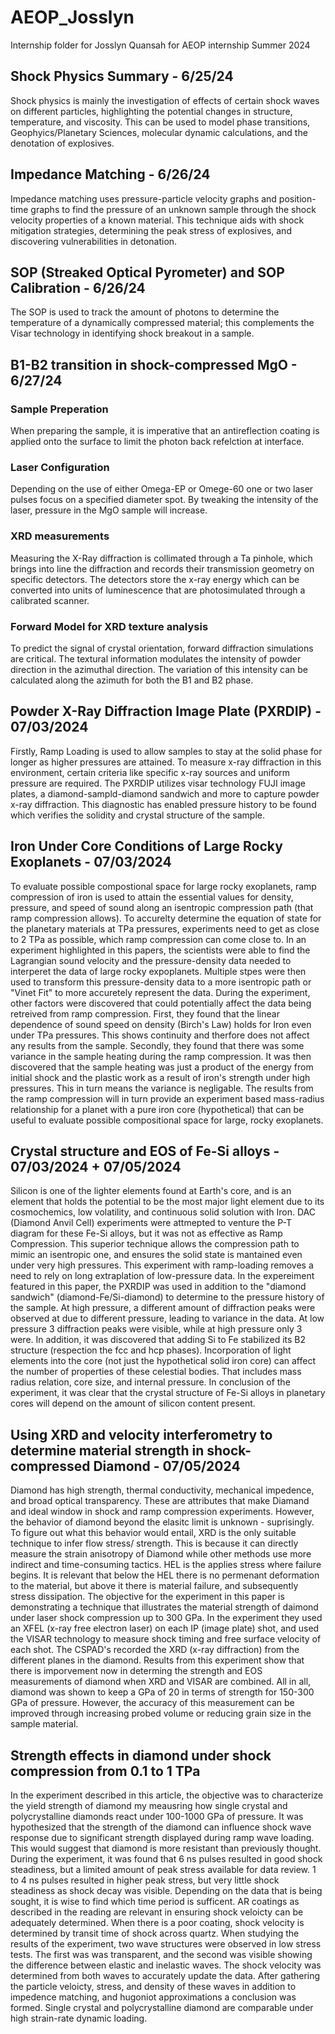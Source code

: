 # AEOP_Josslyn
Internship folder for Josslyn Quansah for AEOP internship Summer 2024
##  Shock Physics Summary - 6/25/24
  
Shock physics is mainly the investigation of effects of certain shock waves on different particles, highlighting the potential changes in structure, temperature, and viscosity. This can be used to model phase transitions, Geophyics/Planetary Sciences, molecular dynamic calculations, and the denotation of explosives. 

## Impedance Matching - 6/26/24
  
Impedance matching uses pressure-particle velocity graphs and position-time graphs to find the pressure of an unknown sample through the shock velocity properties of a known material. This technique aids with shock mitigation strategies, determining the peak stress of explosives, and discovering vulnerabilities in detonation.

## SOP (Streaked Optical Pyrometer) and SOP Calibration - 6/26/24
  
The SOP is used to track the amount of photons to determine the temperature of a dynamically compressed material; this complements the Visar technology in identifying shock breakout in a sample. 

## B1-B2 transition in shock-compressed MgO - 6/27/24

### Sample Preperation 
  
When preparing the sample, it is imperative that an antireflection coating is applied onto the surface to limit the photon back refelction at interface. 

### Laser Configuration
  
Depending on the use of either Omega-EP or Omege-60 one or two laser pulses focus on a specified diameter spot. By tweaking the intensity of the laser, pressure in the MgO sample will increase. 

### XRD measurements
  
Measuring the X-Ray diffraction is collimated through a Ta pinhole, which brings into line the diffraction and records their transmission geometry on specific detectors. The detectors store the x-ray energy which can be converted into units of luminescence that are photosimulated through a calibrated scanner. 

### Forward Model for XRD texture analysis
  
To predict the signal of crystal orientation, forward diffraction simulations are critical. The textural information modulates the intensity of powder direction in the azimuthal direction. The variation of this intensity can be calculated along the azimuth for both the B1 and B2 phase. 

## Powder X-Ray Diffraction Image Plate (PXRDIP) - 07/03/2024

Firstly, Ramp Loading is used to allow samples to stay at the solid phase for longer as higher pressures are attained. To measure x-ray diffraction in this environment, certain criteria like specific x-ray sources and uniform pressure are required. The PXRDIP utilizes visar technology FUJI image plates, a diamond-sampld-diamond sandwich and more to capture powder x-ray diffraction. This diagnostic has enabled pressure history to be found which verifies the solidity and crystal structure of the sample. 

## Iron Under Core Conditions of Large Rocky Exoplanets - 07/03/2024

To evaluate possible compostional space for large rocky exoplanets, ramp compression of iron is used to attain the essential values for density, pressure, and speed of sound along an isentropic compression path (that ramp compression allows). To accurelty determine the equation of state for the planetary materials at TPa pressures, experiments need to get as close to 2 TPa as possible, which ramp compression can come close to. In an experiment highlighted in this papers, the scientists were able to find the Lagrangian sound velocity and the pressure-density data needed to interperet the data of large rocky expoplanets. Multiple stpes were then used to transform this pressure-density data to a more isentropic path or "Vinet Fit" to more accuretely represent the data. During the experiment, other factors were discovered that could potentially affect the data being retreived from ramp compression. First, they found that the linear dependence of sound speed on density (Birch's Law) holds for Iron even under TPa pressures. This shows continuity and therfore does not affect any results from the sample. Secondly, they found that there was some variance in the sample heating during the ramp compression. It was then discovered that the sample heating was just a product of the energy from initial shock and the plastic work as a result of iron's strength under high pressures. This in turn means the variance is negligable. The results from the ramp compression will in turn provide an experiment based mass-radius relationship for a planet with a pure iron core (hypothetical) that can be useful to evaluate possible compositional space for large, rocky exoplanets.

## Crystal structure and EOS of Fe-Si alloys - 07/03/2024 + 07/05/2024

Silicon is one of the lighter elements found at Earth's core, and is an element that holds the potential to be the most major light element due to its cosmochemics, low volatility, and continuous solid solution with Iron. DAC (Diamond Anvil Cell) experiments were attmepted to venture the P-T diagram for these Fe-Si alloys, but it was not as effective as Ramp Compression. This superior technique allows the compression path to mimic an isentropic one, and ensures the solid state is mantained even under very high pressures. This experiment with ramp-loading removes a need to rely on long extraplation of low-pressure data. In the expereiment featured in this paper, the PXRDIP was used in addition to the "diamond sandwich" (diamond-Fe/Si-diamond) to determine to the pressure history of the sample. At high pressure, a different amount of diffraction peaks were observed at due to different pressure, leading to variance in the data. At low pressure 3 diffraction peaks were visible, while at high pressure only 3 were. In addition, it was discovered that adding Si to Fe stabilized its B2 structure (respection the fcc and hcp phases). 
Incorporation of light elements into the core (not just the hypothetical solid iron core) can affect the number of properties of these celestial bodies. That includes mass radius relation, core size, and internal pressure. In conclusion of the experiment, it was clear that the crystal structure of Fe-Si alloys in planetary cores will depend on the amount of silicon content present. 

## Using XRD and velocity interferometry to determine material strength in shock-compressed Diamond - 07/05/2024

Diamond has high strength, thermal conductivity, mechanical impedence, and broad optical transparency. These are attributes that make Diamand and ideal window in shock and ramp compression experiments. However, the behavior of diamond beyond the elasitc limit is unknown - suprisingly. To figure out what this behavior would entail, XRD is the only suitable technique to infer flow stress/ strength. This is because it can directly measure the strain anisotropy of Diamond while other methods use more indirect and time-consuming tactics. HEL is the applies stress where failure begins. It is relevant that below the HEL there is no permenant deformation to the material, but above it there is material failure, and subsequently stress dissipation. The objective for the experiment in this paper is demonstrating a technique that illustrates the material strength of daimond under laser shock compression up to 300 GPa. In the experiment they used an XFEL (x-ray free electron laser) on each IP (image plate) shot, and used the VISAR technology to measure shock timing and free surface velocity of each shot. The CSPAD's recorded the XRD (x-ray diffraction) from the different planes in the diamond. Results from this experiment show that there is imporvement now in determing the strength and EOS measurements of diamond when XRD and VISAR are combined. All in all, diamond was shown to keep a GPa of 20 in terms of strength for 150-300 GPa of pressure. However, the accuracy of this measurement can be improved through increasing probed volume or reducing grain size in the sample material. 

## Strength effects in diamond under shock compression from 0.1 to 1 TPa

In the experiment described in this article, the objective was to characterize the yield strength of diamond my meausring how single crystal and polycrystalline diamonds react under 100-1000 GPa of pressure. It was hypothesized that the strength of the diamond can influence shock wave response due to significant strength displayed during ramp wave loading. This would suggest that diamond is more resistant than previously thought. During the experiment, it was found that 6 ns pulses resulted in good shock steadiness, but a limited amount of peak stress available for data review. 1 to 4 ns pulses resulted in higher peak stress, but very little shock steadiness as shock decay was visible. Depending on the data that is being sought, it is wise to find which time period is sufficent. AR coatings as described in the reading are relevant in ensuring shock veloicty can be adequately determined. When there is a poor coating, shock velocity is determined by transit time of shock across quartz. When studying the results of the experiment, two wave structures were observed in low stress tests. The first was was transparent, and the second was visible showing the difference between elastic and inelastic waves. The shock velocity was determined from both waves to accurately update the data. After gathering the particle veloicty, stress, and density of these waves in addition to impedence matching, and hugoniot approximations a conclusion was formed. Single crystal and polycrystalline diamond are comparable under high strain-rate dynamic loading. 
